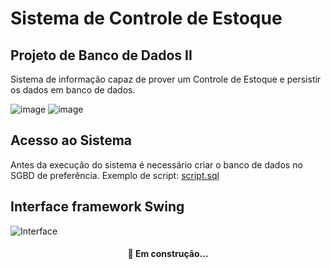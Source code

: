 # Sistema de Controle de Estoque
## Projeto de Banco de Dados II

Sistema de informação capaz de prover um Controle de Estoque e persistir os dados em banco de dados.

![image](https://img.shields.io/badge/Java-ED8B00?style=for-the-badge&logo=java&logoColor=white)
![image](https://img.shields.io/badge/MySQL-00000F?style=for-the-badge&logo=mysql&logoColor=white)

## Acesso ao Sistema
Antes da execução do sistema é necessário criar o banco de dados no SGBD de preferência.
Exemplo de script: [script.sql](docs/script.sql)

## Interface framework Swing
![Interface](https://user-images.githubusercontent.com/54454980/112378979-5c024d00-8cc6-11eb-9588-d4761b02ccd2.PNG)
<h4 align="center"> 
	🚀 Em construção...
</h4>